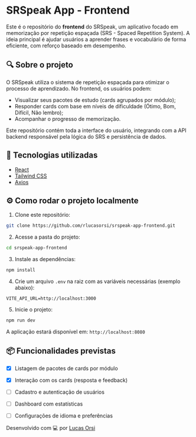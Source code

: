 # SRSpeak App - Frontend

Este é o repositório do **frontend** do SRSpeak, um aplicativo focado em memorização por repetição espaçada (SRS - Spaced Repetition System). A ideia principal é ajudar usuários a aprender frases e vocabulário de forma eficiente, com reforço baseado em desempenho.

## 🔍 Sobre o projeto

O SRSpeak utiliza o sistema de repetição espaçada para otimizar o processo de aprendizado. No frontend, os usuários podem:

- Visualizar seus pacotes de estudo (cards agrupados por módulo);
- Responder cards com base em níveis de dificuldade (Ótimo, Bom, Difícil, Não lembro);
- Acompanhar o progresso de memorização.

Este repositório contém toda a interface do usuário, integrando com a API backend responsável pela lógica do SRS e persistência de dados.

## 🚀 Tecnologias utilizadas

- [React](https://reactjs.org/)
- [Tailwind CSS](https://tailwindcss.com/)
- [Axios](https://axios-http.com/)

## ⚙️ Como rodar o projeto localmente

1. Clone este repositório:

```bash
git clone https://github.com/rlucasorsi/srspeak-app-frontend.git
```

2. Acesse a pasta do projeto:

```bash
cd srspeak-app-frontend
```

3. Instale as dependências:

```bash
npm install
```

4. Crie um arquivo `.env` na raiz com as variáveis necessárias (exemplo abaixo):

```env
VITE_API_URL=http://localhost:3000
```

5. Inicie o projeto:

```bash
npm run dev
```

A aplicação estará disponível em: `http://localhost:8080`

## 📦 Funcionalidades previstas

- [x] Listagem de pacotes de cards por módulo
- [x] Interação com os cards (resposta e feedback)
- [ ] Cadastro e autenticação de usuários
- [ ] Dashboard com estatísticas
- [ ] Configurações de idioma e preferências


Desenvolvido com 💻 por [Lucas Orsi](https://github.com/rlucasorsi)